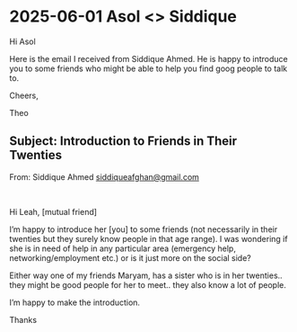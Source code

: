 # 2025-06-01 Asol <> Siddique

Hi Asol

Here is the email I received from Siddique Ahmed. He is happy to introduce you to some friends who might be able to help you find goog people to talk to.

Cheers,

Theo

## Subject: Introduction to Friends in Their Twenties

From: Siddique Ahmed <siddiqueafghan@gmail.com>

<br>

Hi Leah, [mutual friend]

I’m happy to introduce her [you] to some friends (not necessarily in their twenties but they surely know people in that age range). I was wondering if she is in need of help in any particular area (emergency help, networking/employment etc.) or is it just more on the social side?

Either way one of my friends Maryam, has a sister who is in her twenties.. they might be good people for her to meet.. they also know a lot of people. 

I’m happy to make the introduction.

Thanks